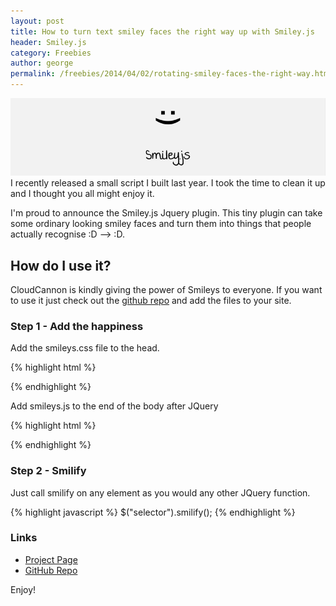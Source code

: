 ```yaml
---
layout: post
title: How to turn text smiley faces the right way up with Smiley.js
header: Smiley.js
category: Freebies
author: george
permalink: /freebies/2014/04/02/rotating-smiley-faces-the-right-way.html 
---
```


![Smiley Project Page](/img/blog/smileys.js.png)
I recently released a small script I built last year. I took the time to clean it up and I thought you all might enjoy it.

I'm proud to announce the Smiley.js Jquery plugin. This tiny plugin can take some ordinary looking smiley faces and turn them into things that people actually recognise :D --> <span class="cheese">:D</span>.

## How do I use it?
CloudCannon is kindly giving the power of Smileys to everyone. If you want to use it just check out the <a target="_blank" href="https://github.com/GeorgePhillips/Smiley.js">github repo</a> and add the files to your site.

### Step 1 - Add the happiness
Add the smileys.css file to the head.

{% highlight html %}
<link rel="stylesheet" href="smiley.css">
{% endhighlight %}

Add smileys.js to the end of the body after JQuery

{% highlight html %}
<script src="smileys.js"></script>
{% endhighlight %}

### Step 2 - Smilify
Just call smilify on any element as you would any other JQuery function.

{% highlight javascript %}
$("selector").smilify();
{% endhighlight %}

### Links

* <a target="_blank" href="http://cloudcannon.com/smileys/">Project Page</a>
* <a target="_blank" href="https://github.com/GeorgePhillips/Smiley.js">GitHub Repo</a>

Enjoy!
